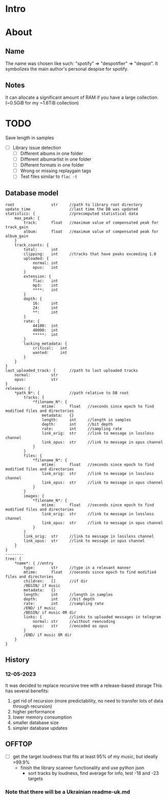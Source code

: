 # Intro

# About

## Name

The name was chosen like such: "spotify" => "despotifier" => "despot".
It symbolizes the main author's personal despise for spotify.

## Notes

It can allocate a significant amount of RAM if you have a large collection. (~0.5GiB for my ~1.6TiB collection)

# TODO

Save length in samples

- [ ] Library issue detection
    - [ ] Different albums in one folder
    - [ ] Different albumartist in one folder
    - [ ] Different formats in one folder
    - [ ] Wrong or missing replaygain tags
    - [ ] Test files similar to `flac -t`

## Database model
```
root                str     //path to library root directory
update_time                 //last time the DB was updated
statistics: {               //precomputed statistical data
    max_peak: {
        track:      float   //maximum value of compensated peak for track_gain
        album:      float   //maximum value of compensated peak for album_gain
    }
    track_counts: {
        total:      int
        clipping:   int     //tracks that have peaks exceeding 1.0
        uploaded: {
            normal: int
            opus:   int
        }
        extension: {
            flac:   int
            mp3:    int
            ****:   int
        }
        depth: {
            16:     int
            24:     int
            **:     int
        }
        rate: {
            44100:  int
            48000:  int
            *****:  int
        }
        lacking_metadata: {
            critical:   int
            wanted:     int
        }
    }
}
last_uploaded_track: {      //path to last uploaded tracks
    normal:         str
    opus:           str
}
releases: {
    *path_N*: {             //path relative to DB root
        tracks: {
            *filename_N*: {
                mtime:      float   //seconds since epoch to find modified files and directories
                metadata:   {}
                length:     int     //length in samples
                depth:      int     //bit depth
                rate:       int     //sampling rate
                link_orig:  str     //link to message in lossless channel
                link_opus:  str     //link to message in opus channel
            }
        }
        files: {
            *filename_N*: {
                mtime:      float   //seconds since epoch to find modified files and directories
                link_orig:  str     //link to message in lossless channel
                link_opus:  str     //link to message in opus channel
            }
        }
        images: {
            *filename_N*: {
                mtime:      float   //seconds since epoch to find modified files and directories
                link_orig:  str     //link to message in lossless channel
                link_opus:  str     //link to message in opus channel
            }
        }
        link_orig:  str     //link to message in lossless channel
        link_opus:  str     //link to message in opus channel
    }
}
--------
tree: {
    *name*: { //entry
        type:       str     //type in a relevant manner
        mtime:      float   //seconds since epoch to find modified files and directories
        children:   []      //if dir
        /BEGIN/ if music
        metadata:   {}
        length:     int     //length in samples
        depth:      int     //bit depth
        rate:       int     //sampling rate
        /END/ if music
        /BEGIN/ if music OR dir
        links: {            //links to uploaded messages in telegram
            normal: str     //without reencoding
            opus:   str     //encoded as opus
        }
        /END/ if music OR dir
    }
}
```

## History
### 12-05-2023
It was decided to replace recursive tree with a release-based storage
This has several benefits:
1) get rid of recursion (more predictability, no need to transfer lots of data through recursion)
2) higher performance
3) lower memory consumption
4) smaller database size
5) simpler database updates



## OFFTOP
- [ ] get the target loudness that fits at least 95% of my music, but ideally >99.9%
    - finish the library scanner functionality and use python json
        - sort tracks by loudness, find average for info, test -18 and -23 targets

### Note that there will be a Ukrainian readme-uk.md
